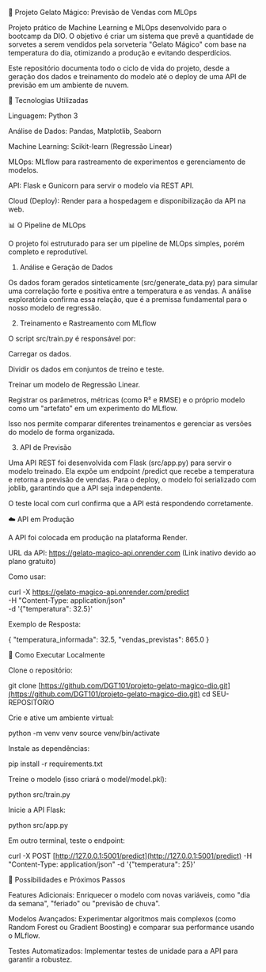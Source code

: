 🍦 Projeto Gelato Mágico: Previsão de Vendas com MLOps

Projeto prático de Machine Learning e MLOps desenvolvido para o bootcamp da DIO. O objetivo é criar um sistema que prevê a quantidade de sorvetes a serem vendidos pela sorveteria "Gelato Mágico" com base na temperatura do dia, otimizando a produção e evitando desperdícios.

Este repositório documenta todo o ciclo de vida do projeto, desde a geração dos dados e treinamento do modelo até o deploy de uma API de previsão em um ambiente de nuvem.

🚀 Tecnologias Utilizadas

Linguagem: Python 3

Análise de Dados: Pandas, Matplotlib, Seaborn

Machine Learning: Scikit-learn (Regressão Linear)

MLOps: MLflow para rastreamento de experimentos e gerenciamento de modelos.

API: Flask e Gunicorn para servir o modelo via REST API.

Cloud (Deploy): Render para a hospedagem e disponibilização da API na web.

📊 O Pipeline de MLOps

O projeto foi estruturado para ser um pipeline de MLOps simples, porém completo e reprodutível.

1. Análise e Geração de Dados

Os dados foram gerados sinteticamente (src/generate_data.py) para simular uma correlação forte e positiva entre a temperatura e as vendas. A análise exploratória confirma essa relação, que é a premissa fundamental para o nosso modelo de regressão.

2. Treinamento e Rastreamento com MLflow

O script src/train.py é responsável por:

Carregar os dados.

Dividir os dados em conjuntos de treino e teste.

Treinar um modelo de Regressão Linear.

Registrar os parâmetros, métricas (como R² e RMSE) e o próprio modelo como um "artefato" em um experimento do MLflow.

Isso nos permite comparar diferentes treinamentos e gerenciar as versões do modelo de forma organizada.

3. API de Previsão

Uma API REST foi desenvolvida com Flask (src/app.py) para servir o modelo treinado. Ela expõe um endpoint /predict que recebe a temperatura e retorna a previsão de vendas. Para o deploy, o modelo foi serializado com joblib, garantindo que a API seja independente.

O teste local com curl confirma que a API está respondendo corretamente.

☁️ API em Produção

A API foi colocada em produção na plataforma Render.

URL da API: https://gelato-magico-api.onrender.com (Link inativo devido ao plano gratuito)

Como usar:

curl -X https://gelato-magico-api.onrender.com/predict \
     -H "Content-Type: application/json" \
     -d '{"temperatura": 32.5}'


Exemplo de Resposta:

{
  "temperatura_informada": 32.5,
  "vendas_previstas": 865.0
}


🔧 Como Executar Localmente

Clone o repositório:

git clone [https://github.com/DGT101/projeto-gelato-magico-dio.git](https://github.com/DGT101/projeto-gelato-magico-dio.git)
cd SEU-REPOSITORIO


Crie e ative um ambiente virtual:

python -m venv venv
source venv/bin/activate


Instale as dependências:

pip install -r requirements.txt


Treine o modelo (isso criará o model/model.pkl):

python src/train.py


Inicie a API Flask:

python src/app.py


Em outro terminal, teste o endpoint:

curl -X POST [http://127.0.0.1:5001/predict](http://127.0.0.1:5001/predict) -H "Content-Type: application/json" -d '{"temperatura": 25}'


🔮 Possibilidades e Próximos Passos

Features Adicionais: Enriquecer o modelo com novas variáveis, como "dia da semana", "feriado" ou "previsão de chuva".

Modelos Avançados: Experimentar algoritmos mais complexos (como Random Forest ou Gradient Boosting) e comparar sua performance usando o MLflow.

Testes Automatizados: Implementar testes de unidade para a API para garantir a robustez.
